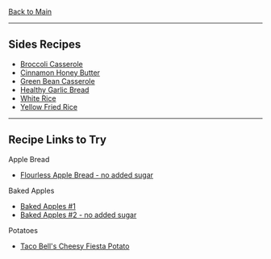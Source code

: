 [Back to Main](/README.md)

---
## Sides Recipes

- [Broccoli Casserole](/10%20Food/Broccoli%20Casserole.md)
- [Cinnamon Honey Butter](/10%20Food/Cinnamon%20Honey%20Butter.md)
- [Green Bean Casserole](/10%20Food/Green%20Bean%20Casserole.md)
- [Healthy Garlic Bread](/10%20Food/Healthy%20Garlic%20Bread.md)
- [White Rice](/10%20Food/White%20Rice.md)
- [Yellow Fried Rice](/10%20Food/Yellow%20Fried%20Rice.md)

---
## Recipe Links to Try

Apple Bread
- [Flourless Apple Bread - no added sugar](https://thebakermama.com/recipes/healthy-flourless-fresh-apple-bread/)

Baked Apples
- [Baked Apples #1](https://www.allrecipes.com/recipe/255931/baked-cinnamon-apples/)
- [Baked Apples #2 - no added sugar](https://happyhealthymama.com/simple-baked-apples.html)

Potatoes
- [Taco Bell's Cheesy Fiesta Potato](https://copykat.com/taco-bell-cheesy-fiesta-potatoes)
